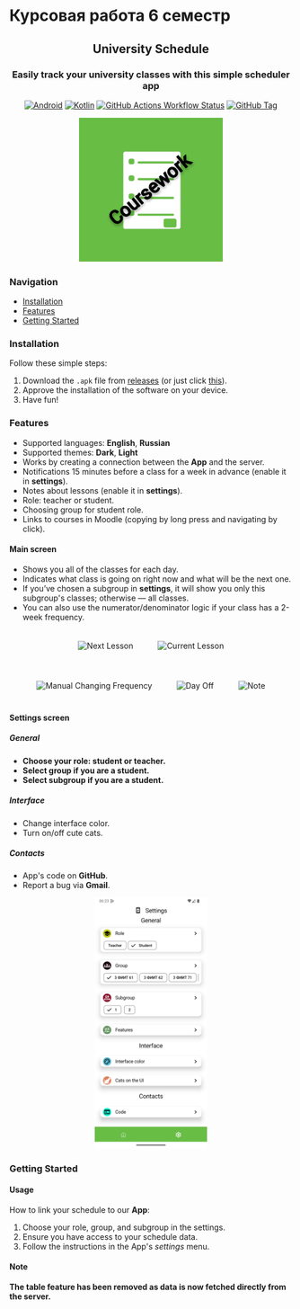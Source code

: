 # Курсовая работа 6 семестр

<div align="center">

## University Schedule

### Easily track your university classes with this simple scheduler app

[![Android](https://img.shields.io/badge/Android-3DDC84?logo=android&logoColor=white)](#) [![Kotlin](https://img.shields.io/badge/Kotlin-%237F52FF.svg?logo=kotlin&logoColor=white)](https://kotlinlang.org/)
[![GitHub Actions Workflow Status](https://img.shields.io/github/actions/workflow/status/vafeen/UniversitySchedule/release.yml)](#) [![GitHub Tag](https://img.shields.io/github/v/tag/vafeen/UniversitySchedule)](https://github.com/vafeen/UniversitySchedule/releases/latest/)

<img alt="app icon" height="256" src="icons/icon-CW.jpg"/>

</div>

### Navigation

* [Installation](#installation)
* [Features](#features)
* [Getting Started](#getting-started)

### Installation

Follow these simple steps:

1. Download the `.apk` file from [releases](https://github.com/vafeenLabs/Coursework_6-semester/releases) (or just click [this](https://github.com/vafeenLabs/Coursework_6-semester/releases/latest/download/app-release.apk)).
2. Approve the installation of the software on your device.
3. Have fun!

### Features

* Supported languages: **English**, **Russian**
* Supported themes: **Dark**, **Light**
* Works by creating a connection between the **App** and the server.
* Notifications 15 minutes before a class for a week in advance (enable it in **settings**).
* Notes about lessons (enable it in **settings**).
* Role: teacher or student.
* Choosing group for student role.
* Links to courses in Moodle (copying by long press and navigating by click).

#### Main screen

* Shows you all of the classes for each day.
* Indicates what class is going on right now and what will be the next one.
* If you’ve chosen a subgroup in **settings**, it will show you only this subgroup's classes; otherwise — all classes.
* You can also use the numerator/denominator logic if your class has a 2-week frequency.

<p align="center">
    <img src="readmemedia/nextlesson.png" alt="Next Lesson" width="200" style="margin: 20px;">
    <img src="readmemedia/currentlesson.png" alt="Current Lesson" width="200" style="margin: 20px;">
</p>
<p align="center">
    <img src="readmemedia/manualychangingfrequency.png" alt="Manual Changing Frequency" width="200" style="margin: 20px;">
    <img src="readmemedia/dayoff.png" alt="Day Off" width="200" style="margin: 20px;">
    <img src="readmemedia/note.png" alt="Note" width="200" style="margin: 20px;">
</p>

#### Settings screen

##### General

* **Choose your role: student or teacher.**
* **Select group if you are a student.**
* **Select subgroup if you are a student.**

##### Interface

* Change interface color.
* Turn on/off cute cats.

##### Contacts

* App's code on **GitHub**.
* Report a bug via **Gmail**.

<p align="center">
    <img src="readmemedia/settingsscreen.png" alt="Settings Screen" width="200">
</p>

### Getting Started

#### Usage

How to link your schedule to our **App**:

1. Choose your role, group, and subgroup in the settings.
2. Ensure you have access to your schedule data.
3. Follow the instructions in the App's *settings* menu.

#### Note

**The table feature has been removed as data is now fetched directly from the server.**
